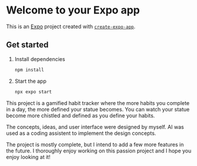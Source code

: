 # Welcome to your Expo app 

This is an [Expo](https://expo.dev) project created with [`create-expo-app`](https://www.npmjs.com/package/create-expo-app).

## Get started

1. Install dependencies

   ```bash
   npm install
   ```

2. Start the app

   ```bash
   npx expo start
   ```

This project is a gamified habit tracker where the more habits you complete in a day, the more 
defined your statue becomes. You can watch your statue become more chistled and defined as
you define your habits. 

The concepts, ideas, and user interface were designed by myself. AI was used as a coding assistent to
implement the design concepts. 

The project is mostly complete, but I intend to add a few more features in the future.
I thoroughly enjoy working on this passion project and I hope you enjoy looking at it! 
